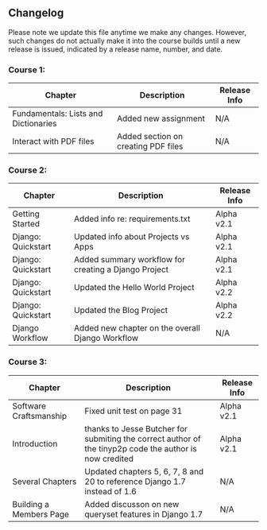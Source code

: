 ## Changelog

Please note we update this file anytime we make any changes. However, such changes do not actually make it into the course builds until a new release is issued, indicated by a release name, number, and date.

### Course 1:

| Chapter            | Description                                          | Release Info |
|--------------------|------------------------------------------------------|--------------|
| Fundamentals: Lists and Dictionaries | Added new assignment               | N/A   |
| Interact with PDF files | Added section on creating PDF files               | N/A   |


### Course 2:

| Chapter            | Description                                          | Release Info |
|--------------------|------------------------------------------------------|--------------|
| Getting Started    | Added info re: requirements.txt                      | Alpha v2.1   |
| Django: Quickstart | Updated info about Projects vs Apps                  | Alpha v2.1   |
| Django: Quickstart | Added summary workflow for creating a Django Project | Alpha v2.1   |
| Django: Quickstart | Updated the Hello World Project 						| Alpha v2.2   |
| Django: Quickstart | Updated the Blog Project 							| Alpha v2.2   |
| Django Workflow | Added new chapter on the overall Django Workflow | N/A |


### Course 3:

| Chapter            | Description                                          | Release Info |
|--------------------|------------------------------------------------------|--------------|
| Software Craftsmanship    | Fixed unit test on page 31                    | Alpha v2.1   |
| Introduction | thanks to Jesse Butcher for submiting the correct author of the tinyp2p code the author is now credited | Alpha v2.1 |
|Several Chapters | Updated chapters 5, 6, 7, 8 and 20 to reference Django 1.7 instead of 1.6 | N/A|
|Building a Members Page | Added discusson on new queryset features in Django 1.7 | N/A|



